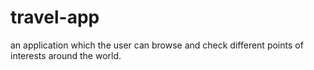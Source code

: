 # travel-app
an application which the user can browse and check different points of interests around the world.
